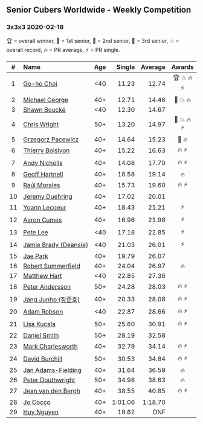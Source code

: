## Senior Cubers Worldwide - Weekly Competition
### 3x3x3 2020-02-18

🏆 = overall winner, 🥇 = 1st senior, 🥈 = 2nd senior, 🥉 = 3rd senior, 💥 = overall record, 🔥 = PR average, ⚡ = PR single.

| # | Name | Age | Single | Average | Awards | Solve 1 | Solve 2 | Solve 3 | Solve 4 | Solve 5 | Video |
| :--: | :-- | :--: | --: | --: | :--: | --: | --: | --: | --: | --: | :-- |
| 1 | [<span style="white-space: nowrap">Go-ho Choi</span>](../../persons/go_ho_choi/333.md) | <40 | 11.23 | 12.74 | 🏆 💥 🔥 ⚡ | 14.50 | 11.23 | 13.15 | 11.53 | 13.54 | [Link](https://www.facebook.com/events/1618332754973681/permalink/1618631721610451/) |
| 2 | [<span style="white-space: nowrap">Michael George</span>](../../persons/michael_george/333.md) | 40+ | 12.71 | 14.46 | 🥇 💥 🔥 | 13.82 | 15.06 | 14.49 | 15.53 | 12.71 | [Link](https://www.facebook.com/events/2558750947697073/permalink/2559747680930733/) |
| 3 | [<span style="white-space: nowrap">Shawn Boucké</span>](../../persons/shawn_boucke/333.md) | <40 | 12.30 | 14.67 |  | 15.97 | 13.10 | 12.30 | 14.93 | 16.33 | [Link](https://www.facebook.com/events/2558750947697073/permalink/2559346840970817/) |
| 4 | [<span style="white-space: nowrap">Chris Wright</span>](../../persons/chris_wright/333.md) | 50+ | 13.20 | 14.97 | 🥈 💥 🔥 ⚡ | 13.20 | 15.88 | 16.35 | 13.38 | 15.64 | [Link](https://www.facebook.com/events/2558750947697073/permalink/2563823887189779/) |
| 5 | [<span style="white-space: nowrap">Grzegorz Pacewicz</span>](../../persons/grzegorz_pacewicz/333.md) | 40+ | 14.64 | 15.23 | 🥉 🔥 | 14.64 | DNF | 15.50 | 15.20 | 14.98 | [Link](https://www.facebook.com/events/2558750947697073/permalink/2559926517579516/) |
| 6 | [<span style="white-space: nowrap">Thierry Boisivon</span>](../../persons/thierry_boisivon/333.md) | 40+ | 15.22 | 16.63 | 🔥 ⚡ | 18.30 | 15.22 | 15.84 | 18.83 | 15.75 | [Link](https://www.facebook.com/events/2558750947697073/permalink/2561495007422667/) |
| 7 | [<span style="white-space: nowrap">Andy Nicholls</span>](../../persons/andy_nicholls/333.md) | 40+ | 14.08 | 17.70 | 🔥 ⚡ | 14.08 | 17.86 | 18.71 | 17.36 | 17.89 | [Link](https://www.facebook.com/events/2558750947697073/permalink/2559165057655662/) |
| 8 | [<span style="white-space: nowrap">Geoff Hartnell</span>](../../persons/geoff_hartnell/333.md) | 40+ | 18.58 | 19.14 | 🔥 | 19.23 | 19.51 | 18.58 | 18.68 | 21.87 | [Link](https://www.facebook.com/events/2558750947697073/permalink/2563272783911556/) |
| 9 | [<span style="white-space: nowrap">Raúl Morales</span>](../../persons/raul_morales/333.md) | 40+ | 15.73 | 19.60 | 🔥 ⚡ | 17.69 | 20.21 | 15.73 | 20.89 | 21.97 | |
| 10 | [<span style="white-space: nowrap">Jeremy Duehring</span>](../../persons/jeremy_duehring/333.md) | 40+ | 17.02 | 20.01 |  | 19.65 | 17.02 | 18.32 | 23.94 | 22.04 | [Link](https://www.facebook.com/events/2558750947697073/permalink/2564295957142572/) |
| 11 | [<span style="white-space: nowrap">Yoann Lecoeur</span>](../../persons/yoann_lecoeur/333.md) | 40+ | 18.43 | 21.21 | ⚡ | 18.43 | 22.57 | 19.43 | 24.53 | 21.62 | [Link](https://www.facebook.com/events/2558750947697073/permalink/2562380344000800/) |
| 12 | [<span style="white-space: nowrap">Aaron Cumes</span>](../../persons/aaron_cumes/333.md) | 40+ | 16.96 | 21.98 | ⚡ | 24.10 | 21.21 | 20.64 | 16.96 | 29.96 | [Link](https://www.facebook.com/events/2558750947697073/permalink/2562158194023015/) |
| 13 | [<span style="white-space: nowrap">Pete Lee</span>](../../persons/pete_lee/333.md) | <40 | 17.18 | 22.85 | ⚡ | 19.38 | 27.29 | 17.18 | 21.89 | 46.02 | [Link](https://www.facebook.com/events/2558750947697073/permalink/2562474693991365/) |
| 14 | [<span style="white-space: nowrap">Jamie Brady (Deansie)</span>](../../persons/jamie_brady/333.md) | <40 | 21.03 | 26.01 | ⚡ | 21.03 | 24.45 | 25.40 | 28.19 | 29.20 | [Link](https://www.facebook.com/events/2558750947697073/permalink/2564590157113152/) |
| 15 | [<span style="white-space: nowrap">Jae Park</span>](../../persons/jae_park/333.md) | 40+ | 19.79 | 26.07 |  | 24.59 | 26.26 | 19.79 | 29.10 | 27.36 | [Link](https://www.facebook.com/events/2558750947697073/permalink/2561762737395894/) |
| 16 | [<span style="white-space: nowrap">Robert Summerfield</span>](../../persons/robert_summerfield/333.md) | 40+ | 24.04 | 26.97 | 🔥 | 28.58 | 24.11 | 24.04 | 34.23 | 28.22 | [Link](https://www.facebook.com/events/2558750947697073/permalink/2559037207668447/) |
| 17 | [<span style="white-space: nowrap">Matthew Hart</span>](../../persons/matthew_hart/333.md) | <40 | 22.85 | 27.36 |  | 25.22 | 28.54 | 22.85 | 28.32 | 37.68 | [Link](https://www.facebook.com/events/2558750947697073/permalink/2562680223970812/) |
| 18 | [<span style="white-space: nowrap">Peter Andersson</span>](../../persons/peter_andersson/333.md) | 50+ | 24.28 | 28.03 | 🔥 ⚡ | 29.48 | 26.59 | 24.28 | 30.77 | 28.01 | [Link](https://www.facebook.com/events/2558750947697073/permalink/2563790660526435/) |
| 19 | [<span style="white-space: nowrap">Jang Junho (장준호)</span>](../../persons/jang_junho/333.md) | 40+ | 20.33 | 28.08 | 🔥 ⚡ | 27.64 | 30.36 | 20.33 | 26.23 | 30.93 | [Link](https://www.facebook.com/events/2558750947697073/permalink/2563702233868611/) |
| 20 | [<span style="white-space: nowrap">Adam Robson</span>](../../persons/adam_robson/333.md) | <40 | 22.87 | 28.66 | 🔥 ⚡ | 29.45 | 28.55 | 30.21 | 22.87 | 27.97 | [Link](https://www.facebook.com/events/2558750947697073/permalink/2562510477321120/) |
| 21 | [<span style="white-space: nowrap">Lisa Kucala</span>](../../persons/lisa_kucala/333.md) | 50+ | 25.60 | 30.91 | 🔥 ⚡ | 32.95 | 30.91 | 25.60 | 29.64 | 32.19 | [Link](https://www.facebook.com/events/2558750947697073/permalink/2561750364063798/) |
| 22 | [<span style="white-space: nowrap">Daniel Smith</span>](../../persons/daniel_smith/333.md) | 50+ | 28.19 | 32.58 |  | 28.19 | 38.52 | 32.45 | 34.63 | 30.67 | [Link](https://www.facebook.com/events/2558750947697073/permalink/2559421874296647/) |
| 23 | [<span style="white-space: nowrap">Mark Charlesworth</span>](../../persons/mark_charlesworth/333.md) | 40+ | 32.79 | 34.14 | 🔥 ⚡ | 34.68 | 33.02 | 32.79 | 41.22 | 34.72 | [Link](https://www.facebook.com/events/2558750947697073/permalink/2562987523940082/) |
| 24 | [<span style="white-space: nowrap">David Burchill</span>](../../persons/david_burchill/333.md) | 50+ | 30.53 | 34.84 | 🔥 ⚡ | 30.53 | 40.62 | 34.77 | 38.55 | 31.20 | [Link](https://www.facebook.com/events/2558750947697073/permalink/2563602730545228/) |
| 25 | [<span style="white-space: nowrap">Jan Adams-Fielding</span>](../../persons/jan_adams_fielding/333.md) | 40+ | 31.64 | 36.59 | 🔥 | 38.68 | 38.11 | 32.97 | 44.39 | 31.64 | [Link](https://www.facebook.com/events/2558750947697073/permalink/2563191537253014/) |
| 26 | [<span style="white-space: nowrap">Peter Douthwright</span>](../../persons/peter_douthwright/333.md) | 50+ | 34.98 | 38.63 | 🔥 | 38.44 | 37.79 | 34.98 | 39.67 | 39.84 | [Link](https://www.facebook.com/events/2558750947697073/permalink/2563798140525687/) |
| 27 | [<span style="white-space: nowrap">Jean van den Bergh</span>](../../persons/jean_van_den_bergh/333.md) | 40+ | 38.55 | 40.85 | 🔥 ⚡ | 44.27 | 43.17 | 38.55 | 39.23 | 40.14 | [Link](https://www.facebook.com/events/2558750947697073/permalink/2564174693821365/) |
| 28 | [<span style="white-space: nowrap">Jo Cocco</span>](../../persons/jo_cocco/333.md) | 40+ | 1:01.06 | 1:18.70 |  | 1:10.00 | 1:40.48 | 1:01.06 | 1:13.34 | 1:32.77 | [Link](https://www.facebook.com/events/2558750947697073/permalink/2563869620518539/) |
| 29 | [<span style="white-space: nowrap">Huy Nguyen</span>](../../persons/huy_nguyen/333.md) | 40+ | 19.62 | DNF |  | 20.54 | 19.62 | 22.31 | DNF | DNF | [Link](https://www.facebook.com/events/2558750947697073/permalink/2564093717162796/) |

<!-- Global site tag (gtag.js) - Google Analytics -->
<script async src="https://www.googletagmanager.com/gtag/js?id=UA-86348435-3"></script>
<script>window.dataLayer = window.dataLayer || []; function gtag() {dataLayer.push(arguments);} gtag('js', new Date()); gtag('config', 'UA-86348435-3');</script>
